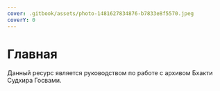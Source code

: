 ```yaml
---
cover: .gitbook/assets/photo-1481627834876-b7833e8f5570.jpeg
coverY: 0
---
```


# Главная

Данный ресурс является руководством по работе с архивом Бхакти Судхира Госвами.
